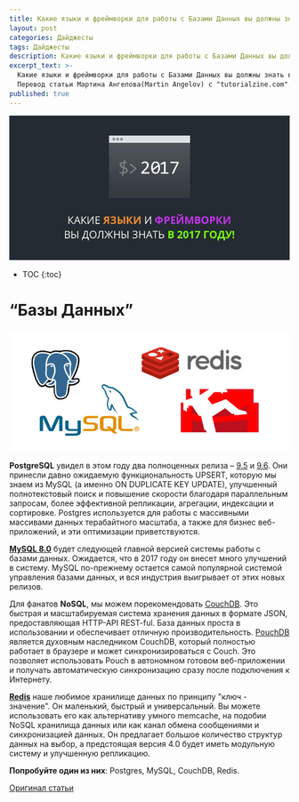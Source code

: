 ```yaml
---
title: Какие языки и фреймворки для работы с Базами Данных вы должны знать в 2017 году
layout: post
categories: Дайджесты
tags: Дайджесты
description: Какие языки и фреймворки для работы с Базами Данных вы должны знать в 2017 году
excerpt_text: >-
  Какие языки и фреймворки для работы с Базами Данных вы должны знать в 2017 году.
  Перевод статьи Мартина Ангелова(Martin Angelov) с "tutorialzine.com".
published: true
---
```


![Какие языки и фреймворки вы должны знать в 2017 году](/images/post/digest/04-2017/the-languages-and-frameworks-you-should-learn-in-2017.png)

* TOC
{:toc}

# “Базы Данных”

![Какие языки и фреймворки для работы с Базами Данных вы должны знать в 2017 году](/images/post/digest/04-2017/the-languages-and-frameworks-you-should-learn-in-2017-databases.jpg)

**PostgreSQL** увидел в этом году два полноценных релиза – [9.5](https://wiki.postgresql.org/wiki/What%27s_new_in_PostgreSQL_9.5) и [9.6](https://www.postgresql.org/about/news/1703/). Они принесли давно ожидаемую функциональность UPSERT, которую мы знаем из MySQL (а именно ON DUPLICATE KEY UPDATE), улучшенный полнотекстовый поиск и повышение скорости благодаря параллельным запросам, более эффективной репликации, агрегации, индексации и сортировке. Postgres используется для работы с массивными массивами данных терабайтного масштаба, а также для бизнес веб-приложений, и эти оптимизации приветствуются.

[**MySQL 8.0**](http://mysqlserverteam.com/the-mysql-8-0-0-milestone-release-is-available/) будет следующей главной версией системы работы с базами данных. Ожидается, что в 2017 году он внесет много улучшений в систему. MySQL по-прежнему остается самой популярной системой управления базами данных, и вся индустрия выигрывает от этих новых релизов.

Для фанатов **NoSQL**, мы можем порекомендовать [CouchDB](http://couchdb.apache.org/). Это быстрая и масштабируемая система хранения данных в формате JSON, предоставляющая HTTP-API REST-ful. База данных проста в использовании и обеспечивает отличную производительность. [PouchDB](https://pouchdb.com/) является духовным наследником CouchDB, который полностью работает в браузере и может синхронизироваться с Couch. Это позволяет использовать Pouch в автономном готовом веб-приложении и получать автоматическую синхронизацию сразу после подключения к Интернету.

[**Redis**](https://redis.io/) наше любимое хранилище данных по принципу "ключ - значение". Он маленький, быстрый и универсальный. Вы можете использовать его как альтернативу умного memcache, на подобии NoSQL хранилища данных или как канал обмена сообщениями и синхронизацией данных. Он предлагает большое количество структур данных на выбор, а предстоящая версия 4.0 будет иметь модульную систему и улучшенную репликацию.

**Попробуйте один из них**: Postgres, MySQL, CouchDB, Redis.


[Оригинал статьи](http://tutorialzine.com/2016/12/the-languages-frameworks-tools-you-should-learn-in-2017/)
